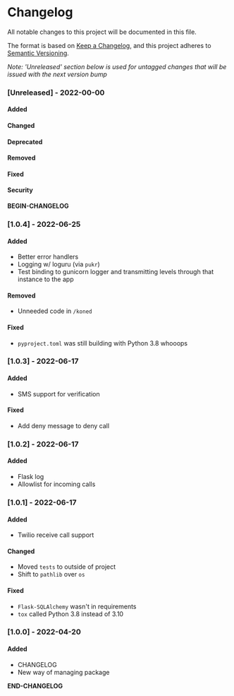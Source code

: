 # Changelog

All notable changes to this project will be documented in this file. 

The format is based on [Keep a Changelog](https://keepachangelog.com/en/1.0.0/), and this project adheres to [Semantic Versioning](https://semver.org/spec/v2.0.0.html).

_Note: 'Unreleased' section below is used for untagged changes that will be issued with the next version bump_

### [Unreleased] - 2022-00-00 
#### Added
#### Changed
#### Deprecated
#### Removed
#### Fixed
#### Security
__BEGIN-CHANGELOG__
 
### [1.0.4] - 2022-06-25
#### Added
 - Better error handlers
 - Logging w/ loguru (via `pukr`)
 - Test binding to gunicorn logger and transmitting levels through that instance to the app
#### Removed
 - Unneeded code in `/koned`
#### Fixed
 - `pyproject.toml` was still building with Python 3.8 whooops
 
### [1.0.3] - 2022-06-17
#### Added
 - SMS support for verification
#### Fixed
 - Add deny message to deny call
 
### [1.0.2] - 2022-06-17
#### Added
 - Flask log
 - Allowlist for incoming calls
 
### [1.0.1] - 2022-06-17
#### Added
 - Twilio receive call support
#### Changed
 - Moved `tests` to outside of project
 - Shift to `pathlib` over `os`
#### Fixed
 - `Flask-SQLAlchemy` wasn't in requirements
 - `tox` called Python 3.8 instead of 3.10
 
### [1.0.0] - 2022-04-20
#### Added
 - CHANGELOG
 - New way of managing package

__END-CHANGELOG__